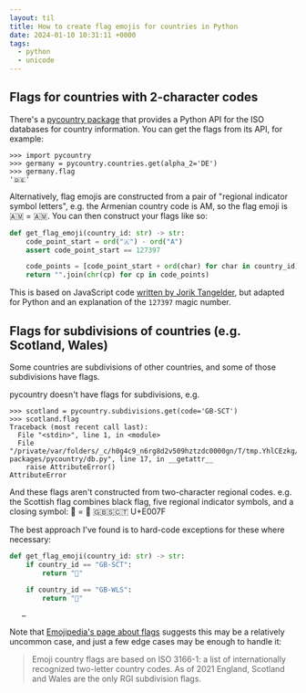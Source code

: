 ```yaml
---
layout: til
title: How to create flag emojis for countries in Python
date: 2024-01-10 10:31:11 +0000
tags:
  - python
  - unicode
---
```

## Flags for countries with 2-character codes

There's a [pycountry package][pycountry] that provides a Python API for the ISO databases for country information.
You can get the flags from its API, for example:

```pycon
>>> import pycountry
>>> germany = pycountry.countries.get(alpha_2='DE')
>>> germany.flag
'🇩🇪'
```

Alternatively, flag emojis are constructed from a pair of "regional indicator symbol letters", e.g. the Armenian country code is AM, so the flag emoji is 🇦🇲 = 🇦​🇲.
You can then construct your flags like so:

```python
def get_flag_emoji(country_id: str) -> str:
    code_point_start = ord("🇦") - ord("A")
    assert code_point_start == 127397

    code_points = [code_point_start + ord(char) for char in country_id]
    return "".join(chr(cp) for cp in code_points)
```

This is based on JavaScript code [written by Jorik Tangelder][jorik], but adapted for Python and an explanation of the `127397` magic number.

[jorik]: https://dev.to/jorik/country-code-to-flag-emoji-a21
[pycountry]: https://pypi.org/project/pycountry/

## Flags for subdivisions of countries (e.g. Scotland, Wales)

Some countries are subdivisions of other countries, and some of those subdivisions have flags.

pycountry doesn't have flags for subdivisions, e.g.

```pycon
>>> scotland = pycountry.subdivisions.get(code='GB-SCT')
>>> scotland.flag
Traceback (most recent call last):
  File "<stdin>", line 1, in <module>
  File "/private/var/folders/_c/h0g4c9_n6rg8d2v509hztzdc0000gn/T/tmp.YhlCEzkg/.venv/lib/python3.12/site-packages/pycountry/db.py", line 17, in __getattr__
    raise AttributeError()
AttributeError
```

And these flags aren't constructed from two-character regional codes.
e.g. the Scottish flag combines black flag, five regional indicator symbols, and a closing symbol: 🏴󠁧󠁢󠁳󠁣󠁴󠁿 = 🏴​ 🇬​🇧​🇸​🇨​🇹 ​U+E007F

The best approach I've found is to hard-code exceptions for these where necessary:

```python
def get_flag_emoji(country_id: str) -> str:
    if country_id == "GB-SCT":
        return "🏴󠁧󠁢󠁳󠁣󠁴󠁿"

    if country_id == "GB-WLS":
        return "🏴󠁧󠁢󠁷󠁬󠁳󠁿"

   …
```

Note that [Emojipedia's page about flags][emojipedia] suggests this may be a relatively uncommon case, and just a few edge cases may be enough to handle it:

> Emoji country flags are based on ISO 3166-1: a list of internationally recognized two-letter country codes. As of 2021 England, Scotland and Wales are the only RGI subdivision flags.

[emojipedia]: https://emojipedia.org/flags
